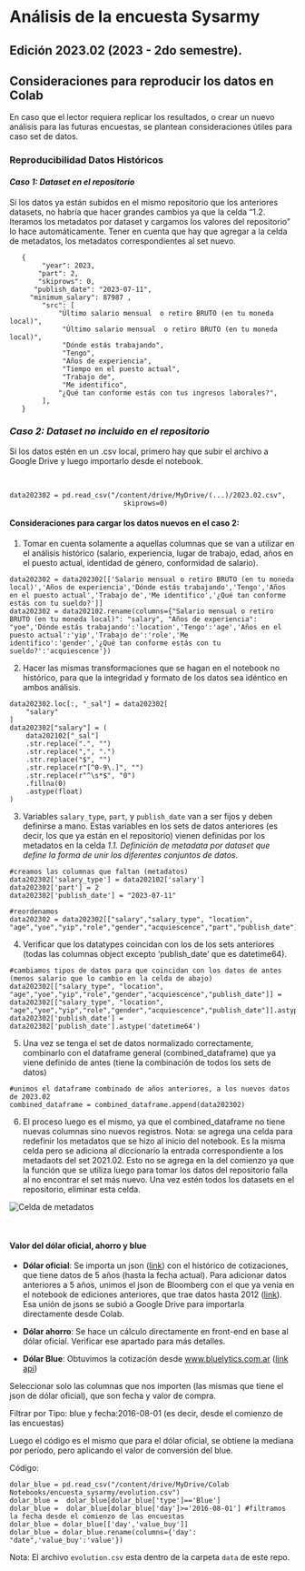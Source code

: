 # Análisis de la encuesta Sysarmy
## Edición 2023.02 (2023 - 2do semestre).

## Consideraciones para reproducir los datos en Colab

En caso que el lector requiera replicar los resultados, o crear un nuevo análisis para las futuras encuestas, se plantean consideraciones útiles para caso set de datos.

### Reproducibilidad Datos Históricos

#### *Caso 1: Dataset en el repositorio*

Si los datos ya están subidos en el mismo repositorio que los anteriores datasets, no habría que hacer grandes cambios ya que la celda “1.2. Iteramos los metadatos por dataset y cargamos los valores del repositorio” lo hace automáticamente. Tener en cuenta que hay que agregar a la celda de metadatos, los metadatos correspondientes al set nuevo.<br />

```
   {
        "year": 2023,
       "part": 2,
       "skiprows": 0,
      "publish_date": "2023-07-11",
     "minimum_salary": 87987 ,
        "src": [
            "Último salario mensual  o retiro BRUTO (en tu moneda local)",
             "Último salario mensual  o retiro BRUTO (en tu moneda local)",
             "Dónde estás trabajando",
             "Tengo",
             "Años de experiencia",
             "Tiempo en el puesto actual",
             "Trabajo de",
             "Me identifico",
            "¿Qué tan conforme estás con tus ingresos laborales?",
        ],
   }
```

### *Caso 2: Dataset no incluido en el repositorio* 

Si los datos estén en un .csv local, primero hay que subir el archivo  a Google Drive y luego importarlo desde el notebook.

</br>


```
data202302 = pd.read_csv("/content/drive/MyDrive/(...)/2023.02.csv", 
                            skiprows=0)
```

#### Consideraciones para cargar los datos nuevos en el caso 2:
1. Tomar en cuenta solamente a aquellas columnas que se van a utilizar en el análisis histórico (salario, experiencia, lugar de trabajo, edad, años en el puesto actual, identidad de género, conformidad de salario).

```
data202302 = data202302[['Salario mensual o retiro BRUTO (en tu moneda local)','Años de experiencia','Dónde estás trabajando','Tengo','Años en el puesto actual','Trabajo de','Me identifico','¿Qué tan conforme estás con tu sueldo?']]
data202302 = data202102.rename(columns={"Salario mensual o retiro BRUTO (en tu moneda local)": "salary", "Años de experiencia": "yoe",'Dónde estás trabajando':'location','Tengo':'age','Años en el puesto actual':'yip','Trabajo de':'role','Me identifico':'gender','¿Qué tan conforme estás con tu sueldo?':'acquiescence'})
```

2.	Hacer las mismas transformaciones que se hagan en el notebook no histórico, para que la integridad y formato de los datos sea idéntico en ambos análisis.

```
data202302.loc[:, "_sal"] = data202302[
    "salary"
]
data202302["salary"] = (
    data202102["_sal"]
    .str.replace(".", "")
    .str.replace(",", ".")
    .str.replace("$", "")
    .str.replace(r"[^0-9\.]", "")
    .str.replace(r"^\s*$", "0")
    .fillna(0)
    .astype(float)
)
```

3.	Variables `salary_type`, `part`, y `publish_date` van a ser fijos y deben definirse a mano. Estas variables en los sets de datos anteriores (es decir, los que ya están en el repositorio) vienen definidas por los metadatos en la celda _1.1. Definición de metadata por dataset que define la forma de unir los diferentes conjuntos de datos_.

```
#creamos las columnas que faltan (metadatos)
data202302['salary_type'] = data202102['salary']
data202302['part'] = 2
data202302['publish_date'] = "2023-07-11"

#reordenamos
data202302 = data202302[["salary","salary_type", "location", "age","yoe","yip","role","gender","acquiescence","part","publish_date"]]
```

4.	Verificar que los datatypes coincidan con los de los sets anteriores (todas las columnas object excepto ‘publish_date’ que es datetime64).

```
#cambiamos tipos de datos para que coincidan con los datos de antes (menos salario que lo cambio en la celda de abajo)
data202302[["salary_type", "location", "age","yoe","yip","role","gender","acquiescence","publish_date"]] = data202302[["salary_type", "location", "age","yoe","yip","role","gender","acquiescence","publish_date"]].astype('object')
data202302['publish_date'] = data202302['publish_date'].astype('datetime64') 
```

5.	Una vez se tenga el set de datos normalizado correctamente, combinarlo con el dataframe general (combined_dataframe) que ya viene definido de antes (tiene la combinación de todos los sets de datos)

```
#unimos el dataframe combinado de años anteriores, a los nuevos datos de 2023.02
combined_dataframe = combined_dataframe.append(data202302)
```

6.	El proceso luego es el mismo, ya que el combined_dataframe no tiene nuevas columnas sino nuevos registros. 
Nota: se agrega una celda para redefinir los metadatos que se hizo al inicio del notebook. Es la misma celda pero se adiciona  al diccionario la entrada correspondiente a los metadaots del set 2021.02. Esto no se agrega en la del comienzo ya que la función que se utiliza luego para tomar los datos del repositorio falla al no encontrar el set más nuevo. Una vez estén todos los datasets en el repositorio, eliminar esta celda.

![Celda de metadatos](https://i.ibb.co/MgBZHqs/Captura.png)

</br>

#### Valor del dólar oficial, ahorro y blue

-	**Dólar oficial**: Se importa un json ([link](https://www.bloomberg.com/markets/api/bulk-time-series/price/USDARS%3ACUR?timeFrame=5_YEAR)) con el histórico de cotizaciones, que tiene datos de 5 años (hasta la fecha actual). 
Para adicionar datos anteriores a 5 años, unimos el json de Bloomberg con el que ya venia en el notebook de ediciones anteriores, que trae datos hasta 2012 ([link](https://raw.githubusercontent.com/openqube/openqube-sueldos/release/2020.02/data/currency-2020.02.json)).
Esa unión de jsons se subió a Google Drive para importarla directamente desde Colab.

-	**Dólar ahorro**: Se hace un cálculo directamente en front-end en base al dólar oficial. Verificar ese apartado para más detalles.

-	**Dólar Blue**: Obtuvimos la cotización desde www.bluelytics.com.ar ([link api](https://api.bluelytics.com.ar/v2/evolution.csv))

Seleccionar solo las columnas que nos importen (las mismas que tiene el json de dólar oficial), que son fecha y valor de compra.

Filtrar por Tipo: blue y fecha:2016-08-01 (es decir, desde el comienzo de las encuestas)

Luego el código es el mismo que para el dólar oficial, se obtiene la mediana por período, pero aplicando el valor de conversión del blue.

Código: 

```
dolar_blue = pd.read_csv("/content/drive/MyDrive/Colab Notebooks/encuesta_sysarmy/evolution.csv")
dolar_blue =  dolar_blue[dolar_blue['type']=='Blue']
dolar_blue =  dolar_blue[dolar_blue['day']>='2016-08-01'] #filtramos la fecha desde el comienzo de las encuestas
dolar_blue = dolar_blue[['day','value_buy']]
dolar_blue = dolar_blue.rename(columns={'day': "date",'value_buy':'value'})
```

Nota: El archivo `evolution.csv` esta dentro de la carpeta `data` de este repo.




